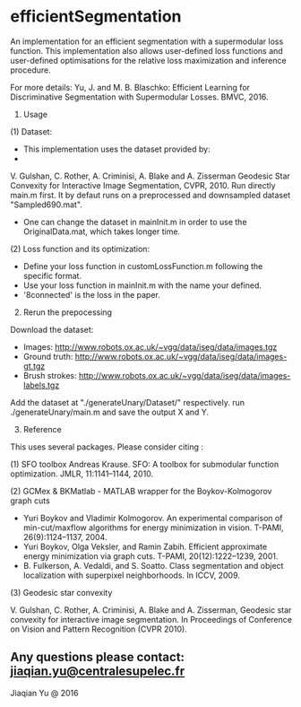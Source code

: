 ﻿# efficientSegmentation

An implementation for an efficient segmentation with a supermodular loss function. This implementation also allows user-defined loss functions and user-defined optimisations for the relative loss maximization and inference procedure. 

For more details: 
Yu, J. and M. B. Blaschko: Efficient Learning for Discriminative Segmentation with Supermodular Losses. BMVC, 2016.

1. Usage

(1) Dataset: 

- This implementation uses the dataset provided by:
- 
V. Gulshan, C. Rother, A. Criminisi, A. Blake and A. Zisserman
Geodesic Star Convexity for Interactive Image Segmentation, CVPR, 2010. 
Run directly main.m first. It by defaut runs on a preprocessed and downsampled dataset "Sampled690.mat". 

- One can change the dataset in mainInit.m in order to use the OriginalData.mat, which takes longer time.

(2) Loss function and its optimization:

- Define your loss function in customLossFunction.m following the specific format.
- Use your loss function in mainInit.m with the name your defined.
- '8connected' is the loss in the paper.

2. Rerun the prepocessing

Download the dataset:

- Images: http://www.robots.ox.ac.uk/~vgg/data/iseg/data/images.tgz
- Ground truth: http://www.robots.ox.ac.uk/~vgg/data/iseg/data/images-gt.tgz
- Brush strokes: http://www.robots.ox.ac.uk/~vgg/data/iseg/data/images-labels.tgz

Add the dataset at "./generateUnary/Dataset/" respectively.
run ./generateUnary/main.m and save the output X and Y.

3. Reference

This uses several packages. Please consider citing :

(1) SFO toolbox
Andreas Krause. SFO: A toolbox for submodular function optimization. JMLR, 11:1141–1144, 2010.

(2) GCMex & BKMatlab - MATLAB wrapper for the Boykov-Kolmogorov graph cuts
- Yuri Boykov and Vladimir Kolmogorov. An experimental comparison of min-cut/maxflow
algorithms for energy minimization in vision. T-PAMI, 26(9):1124–1137, 2004.
- Yuri Boykov, Olga Veksler, and Ramin Zabih. Efficient approximate energy minimization
via graph cuts. T-PAMI, 20(12):1222–1239, 2001.
- B. Fulkerson, A. Vedaldi, and S. Soatto. Class segmentation and object localization
with superpixel neighborhoods. In ICCV, 2009.

(3) Geodesic star convexity 

V. Gulshan, C. Rother, A. Criminisi, A. Blake and A. Zisserman,
Geodesic star convexity for interactive image segmentation. 
In Proceedings of Conference on Vision and Pattern Recognition (CVPR 2010).

Any questions please contact: jiaqian.yu@centralesupelec.fr
--
Jiaqian Yu @ 2016
